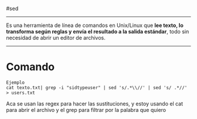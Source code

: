 #sed

------

Es una herramienta de línea de comandos en Unix/Linux que **lee texto, lo transforma según reglas y envía el resultado a la salida estándar**, todo sin necesidad de abrir un editor de archivos.

-------
# Comando

```
Ejemplo
cat texto.txt| grep -i "sidtypeuser" | sed 's/.*\\//' | sed 's/ .*//' > users.txt
```
Aca se usan las regex para hacer las sustituciones, y estoy usando el cat para abrir el archivo y el grep para filtrar por la palabra que quiero